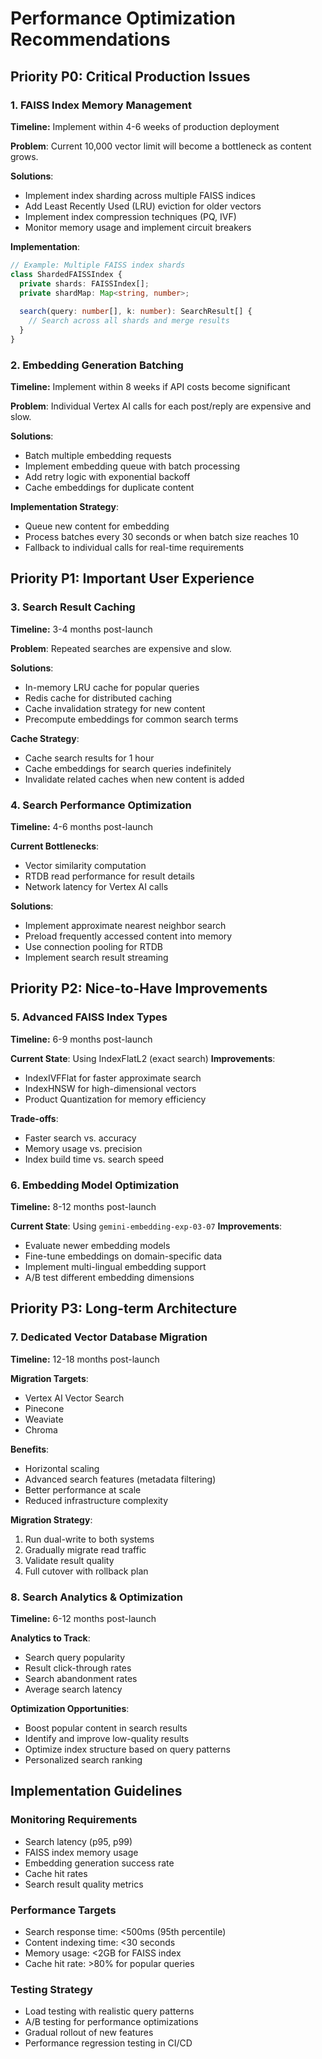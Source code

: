 # Performance Optimization Recommendations

## Priority P0: Critical Production Issues

### 1. FAISS Index Memory Management
**Timeline:** Implement within 4-6 weeks of production deployment

**Problem**: Current 10,000 vector limit will become a bottleneck as content grows.

**Solutions**:
- Implement index sharding across multiple FAISS indices
- Add Least Recently Used (LRU) eviction for older vectors
- Implement index compression techniques (PQ, IVF)
- Monitor memory usage and implement circuit breakers

**Implementation**:
```typescript
// Example: Multiple FAISS index shards
class ShardedFAISSIndex {
  private shards: FAISSIndex[];
  private shardMap: Map<string, number>;
  
  search(query: number[], k: number): SearchResult[] {
    // Search across all shards and merge results
  }
}
```

### 2. Embedding Generation Batching
**Timeline:** Implement within 8 weeks if API costs become significant

**Problem**: Individual Vertex AI calls for each post/reply are expensive and slow.

**Solutions**:
- Batch multiple embedding requests
- Implement embedding queue with batch processing
- Add retry logic with exponential backoff
- Cache embeddings for duplicate content

**Implementation Strategy**:
- Queue new content for embedding
- Process batches every 30 seconds or when batch size reaches 10
- Fallback to individual calls for real-time requirements

## Priority P1: Important User Experience

### 3. Search Result Caching
**Timeline:** 3-4 months post-launch

**Problem**: Repeated searches are expensive and slow.

**Solutions**:
- In-memory LRU cache for popular queries
- Redis cache for distributed caching
- Cache invalidation strategy for new content
- Precompute embeddings for common search terms

**Cache Strategy**:
- Cache search results for 1 hour
- Cache embeddings for search queries indefinitely
- Invalidate related caches when new content is added

### 4. Search Performance Optimization
**Timeline:** 4-6 months post-launch

**Current Bottlenecks**:
- Vector similarity computation
- RTDB read performance for result details
- Network latency for Vertex AI calls

**Solutions**:
- Implement approximate nearest neighbor search
- Preload frequently accessed content into memory
- Use connection pooling for RTDB
- Implement search result streaming

## Priority P2: Nice-to-Have Improvements

### 5. Advanced FAISS Index Types
**Timeline:** 6-9 months post-launch

**Current State**: Using IndexFlatL2 (exact search)
**Improvements**:
- IndexIVFFlat for faster approximate search
- IndexHNSW for high-dimensional vectors
- Product Quantization for memory efficiency

**Trade-offs**:
- Faster search vs. accuracy
- Memory usage vs. precision
- Index build time vs. search speed

### 6. Embedding Model Optimization
**Timeline:** 8-12 months post-launch

**Current State**: Using `gemini-embedding-exp-03-07`
**Improvements**:
- Evaluate newer embedding models
- Fine-tune embeddings on domain-specific data
- Implement multi-lingual embedding support
- A/B test different embedding dimensions

## Priority P3: Long-term Architecture

### 7. Dedicated Vector Database Migration
**Timeline:** 12-18 months post-launch

**Migration Targets**:
- Vertex AI Vector Search
- Pinecone
- Weaviate
- Chroma

**Benefits**:
- Horizontal scaling
- Advanced search features (metadata filtering)
- Better performance at scale
- Reduced infrastructure complexity

**Migration Strategy**:
1. Run dual-write to both systems
2. Gradually migrate read traffic
3. Validate result quality
4. Full cutover with rollback plan

### 8. Search Analytics & Optimization
**Timeline:** 6-12 months post-launch

**Analytics to Track**:
- Search query popularity
- Result click-through rates
- Search abandonment rates
- Average search latency

**Optimization Opportunities**:
- Boost popular content in search results
- Identify and improve low-quality results
- Optimize index structure based on query patterns
- Personalized search ranking

## Implementation Guidelines

### Monitoring Requirements
- Search latency (p95, p99)
- FAISS index memory usage
- Embedding generation success rate
- Cache hit rates
- Search result quality metrics

### Performance Targets
- Search response time: <500ms (95th percentile)
- Content indexing time: <30 seconds
- Memory usage: <2GB for FAISS index
- Cache hit rate: >80% for popular queries

### Testing Strategy
- Load testing with realistic query patterns
- A/B testing for performance optimizations
- Gradual rollout of new features
- Performance regression testing in CI/CD